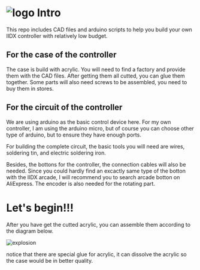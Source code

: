 # ![logo](https://vosaica.github.io/img/BlogImg/IIDX_DIY/Head.png) Intro 

This repo includes CAD files and arduino scripts to help you build your own IIDX controller with relatively low budget.


## For the case of the controller  
The case is build with acrylic. You will need to find a factory and provide them with the CAD files. After getting them all cutted, you can glue them together. Some parts will also need screws to be assembled, you need to buy them in stores.  

## For the circuit of the controller
We are using arduino as the basic control device here. For my own controller, I am using the arduino micro, but of course you can choose other type of arduino, but to ensure they have enough ports.

For building the complete circuit, the basic tools you will need are wires, soldering tin, and electric soldering iron. 

Besides, the bottons for the controller, the connection cables will also be needed. Since you could hardly find an excactly same type of the botton with the IIDX arcade, I will recommend you to search arcade botton on AliExpress. The encoder is also needed for the rotating part.

# Let's begin!!!
After you have get the cutted acrylic, you can assemble them according to the diagram below.

![explosion](https://vosaica.github.io/img/BlogImg/IIDX_DIY/explosion.png)

notice that there are special glue for acrylic, it can dissolve the acrylic so the case would be in better quality.

